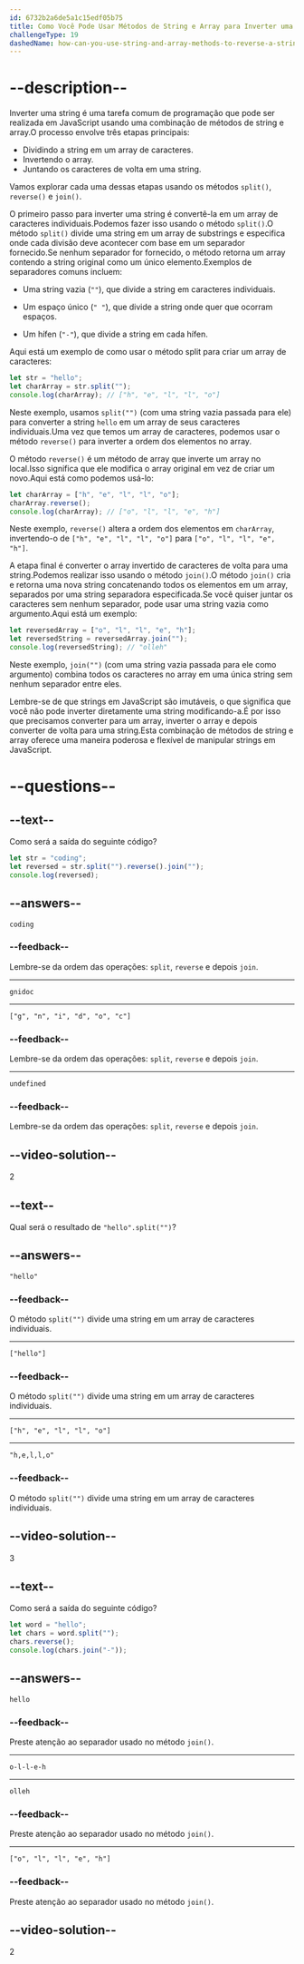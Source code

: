 ```yaml
---
id: 6732b2a6de5a1c15edf05b75
title: Como Você Pode Usar Métodos de String e Array para Inverter uma String?
challengeType: 19
dashedName: how-can-you-use-string-and-array-methods-to-reverse-a-string
---
```


# --description--

Inverter uma string é uma tarefa comum de programação que pode ser realizada em JavaScript usando uma combinação de métodos de string e array.O processo envolve três etapas principais:

- Dividindo a string em um array de caracteres.
- Invertendo o array.
- Juntando os caracteres de volta em uma string. 

Vamos explorar cada uma dessas etapas usando os métodos `split()`, `reverse()` e `join()`.

O primeiro passo para inverter uma string é convertê-la em um array de caracteres individuais.Podemos fazer isso usando o método `split()`.O método `split()` divide uma string em um array de substrings e especifica onde cada divisão deve acontecer com base em um separador fornecido.Se nenhum separador for fornecido, o método retorna um array contendo a string original como um único elemento.Exemplos de separadores comuns incluem:

- Uma string vazia (`""`), que divide a string em caracteres individuais.

- Um espaço único (`" "`), que divide a string onde quer que ocorram espaços.

- Um hífen (`"-"`), que divide a string em cada hífen.

Aqui está um exemplo de como usar o método split para criar um array de caracteres:

```js
let str = "hello";
let charArray = str.split("");
console.log(charArray); // ["h", "e", "l", "l", "o"]
```

Neste exemplo, usamos `split("")` (com uma string vazia passada para ele) para converter a string `hello` em um array de seus caracteres individuais.Uma vez que temos um array de caracteres, podemos usar o método `reverse()` para inverter a ordem dos elementos no array. 

O método `reverse()` é um método de array que inverte um array no local.Isso significa que ele modifica o array original em vez de criar um novo.Aqui está como podemos usá-lo:

```js
let charArray = ["h", "e", "l", "l", "o"];
charArray.reverse();
console.log(charArray); // ["o", "l", "l", "e", "h"]
```

Neste exemplo, `reverse()` altera a ordem dos elementos em `charArray`, invertendo-o de `["h", "e", "l", "l", "o"]` para `["o", "l", "l", "e", "h"]`.

A etapa final é converter o array invertido de caracteres de volta para uma string.Podemos realizar isso usando o método `join()`.O método `join()` cria e retorna uma nova string concatenando todos os elementos em um array, separados por uma string separadora especificada.Se você quiser juntar os caracteres sem nenhum separador, pode usar uma string vazia como argumento.Aqui está um exemplo:

```js
let reversedArray = ["o", "l", "l", "e", "h"];
let reversedString = reversedArray.join("");
console.log(reversedString); // "olleh"
```

Neste exemplo, `join("")` (com uma string vazia passada para ele como argumento) combina todos os caracteres no array em uma única string sem nenhum separador entre eles.

Lembre-se de que strings em JavaScript são imutáveis, o que significa que você não pode inverter diretamente uma string modificando-a.É por isso que precisamos converter para um array, inverter o array e depois converter de volta para uma string.Esta combinação de métodos de string e array oferece uma maneira poderosa e flexível de manipular strings em JavaScript.

# --questions--

## --text--

Como será a saída do seguinte código?

```js
let str = "coding";
let reversed = str.split("").reverse().join("");
console.log(reversed);
```

## --answers--

`coding`

### --feedback--

Lembre-se da ordem das operações: `split`, `reverse` e depois `join`.

---

`gnidoc`

---

`["g", "n", "i", "d", "o", "c"]`

### --feedback--

Lembre-se da ordem das operações: `split`, `reverse` e depois `join`.

---

`undefined`

### --feedback--

Lembre-se da ordem das operações: `split`, `reverse` e depois `join`.

## --video-solution--

2

## --text--

Qual será o resultado de `"hello".split("")`?

## --answers--

`"hello"`

### --feedback--

O método `split("")` divide uma string em um array de caracteres individuais.

---

`["hello"]`

### --feedback--

O método `split("")` divide uma string em um array de caracteres individuais.

---

`["h", "e", "l", "l", "o"]`

---

`"h,e,l,l,o"`

### --feedback--

O método `split("")` divide uma string em um array de caracteres individuais.

## --video-solution--

3

## --text--

Como será a saída do seguinte código?

```js
let word = "hello";
let chars = word.split("");
chars.reverse();
console.log(chars.join("-"));
```

## --answers--

`hello`

### --feedback--

Preste atenção ao separador usado no método `join()`.

---

`o-l-l-e-h`

---

`olleh`

### --feedback--

Preste atenção ao separador usado no método `join()`.

---

`["o", "l", "l", "e", "h"]`

### --feedback--

Preste atenção ao separador usado no método `join()`.

## --video-solution--

2
